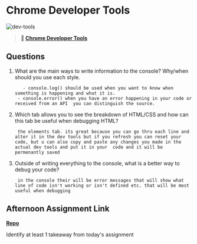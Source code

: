 # Chrome Developer Tools

![dev-tools](https://bcw.blob.core.windows.net/public/img/lesson-images/4571780153354770)

> **📖 [Chrome Developer Tools](https://codeworksacademy.com/fs-student-guide/resources/wk2/03-Chrome-Dev-Tools)**

## Questions

1. What are the main ways to write information to the console? Why/when should you use each style.

          - console.log() should be used when you want to know when  something is happening and what it is.
        - console.error() when you have an error happening in your code or received from an API  you can distinguish the source.



2. Which tab allows you to see the breakdown of HTML/CSS and how can this tab be useful when debugging HTML?

        the elements tab. its great because you can go thru each line and alter it in the dev tools but if you refresh you can reset your code, but u can also copy and paste any changes you made in the actual dev tools and put it in your  code and it will be permenantly saved 

3. Outside of writing everything to the console, what is a better way to debug your code?

        in the console their will be error messages that will show what line of code isn't working or isn't defined etc. that will be most useful when debugging

## Afternoon Assignment Link

**[Repo](https://trile1122.github.io/icecream-parlor/)**

Identify at least 1 takeaway from today's assignment
